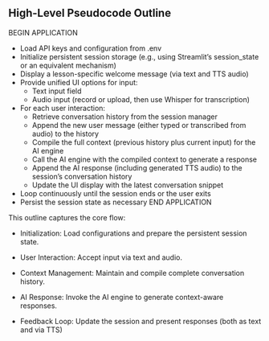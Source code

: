 ## High-Level Pseudocode Outline

 BEGIN APPLICATION
  -  Load API keys and configuration from .env
  -  Initialize persistent session storage (e.g., using Streamlit’s session_state or an equivalent mechanism)
  -  Display a lesson-specific welcome message (via text and TTS audio)
  -  Provide unified UI options for input:
      - Text input field
      - Audio input (record or upload, then use Whisper for transcription)
  -  For each user interaction:
      - Retrieve conversation history from the session manager
      - Append the new user message (either typed or transcribed from audio) to the history
      - Compile the full context (previous history plus current input) for the AI engine
      - Call the AI engine with the compiled context to generate a response
      - Append the AI response (including generated TTS audio) to the session’s conversation history
      - Update the UI display with the latest conversation snippet
  -  Loop continuously until the session ends or the user exits
  -  Persist the session state as necessary
 END APPLICATION

This outline captures the core flow:

 -  Initialization: Load configurations and prepare the persistent session state.

 -  User Interaction: Accept input via text and audio.

 -  Context Management: Maintain and compile complete conversation history.

 -   AI Response: Invoke the AI engine to generate context-aware responses.

 -  Feedback Loop: Update the session and present responses (both as text and via TTS)